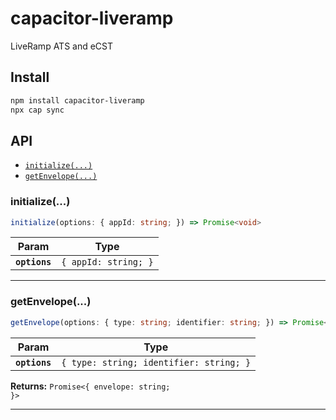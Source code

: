 # capacitor-liveramp

LiveRamp ATS and eCST

## Install

```bash
npm install capacitor-liveramp
npx cap sync
```

## API

<docgen-index>

* [`initialize(...)`](#initialize)
* [`getEnvelope(...)`](#getenvelope)

</docgen-index>

<docgen-api>
<!--Update the source file JSDoc comments and rerun docgen to update the docs below-->

### initialize(...)

```typescript
initialize(options: { appId: string; }) => Promise<void>
```

| Param         | Type                            |
| ------------- | ------------------------------- |
| **`options`** | <code>{ appId: string; }</code> |

--------------------


### getEnvelope(...)

```typescript
getEnvelope(options: { type: string; identifier: string; }) => Promise<{ envelope: string; }>
```

| Param         | Type                                               |
| ------------- | -------------------------------------------------- |
| **`options`** | <code>{ type: string; identifier: string; }</code> |

**Returns:** <code>Promise&lt;{ envelope: string; }&gt;</code>

--------------------

</docgen-api>
